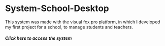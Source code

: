 # System-School-Desktop

This system was made with the visual fox pro platform, in which I developed my first project for a school, to manage students and teachers.

##### Click here to access the system
